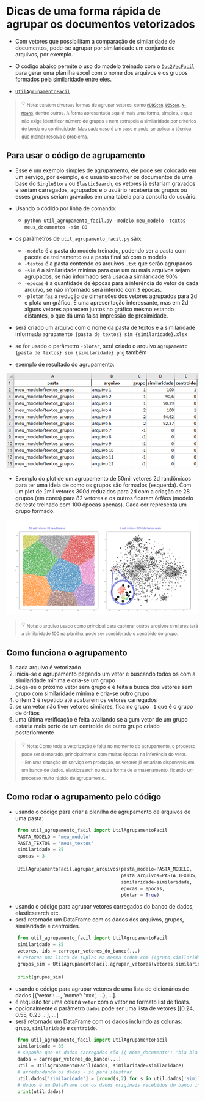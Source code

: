 # Dicas de uma forma rápida de agrupar os documentos vetorizados
- Com vetores que possibilitam a comparação de similaridade de documentos, pode-se agrupar por similaridade um conjunto de arquivos, por exemplo.
- O código abaixo permite o uso do modelo treinado com o [`Doc2VecFacil`](../README.md) para gerar uma planilha excel com o nome dos arquivos e os grupos formados pela similaridade entre eles.
  
- [`UtilAgrupamentoFacil`](../src/util_agrupamento_facil.py)  

> :bulb: <sub>Nota: existem diversas formas de agrupar vetores, como [`HDBScan`](https://hdbscan.readthedocs.io/en/latest/how_hdbscan_works.html), [`DBScan`](https://scikit-learn.org/stable/modules/generated/sklearn.cluster.DBSCAN.html), [`K-Means`](https://scikit-learn.org/stable/modules/generated/sklearn.cluster.KMeans.html), dentre outros. A forma apresentada aqui é mais uma forma, simples, e que não exige identificar número de grupos e nem extrapola a similaridade por critérios de borda ou continuidade. Mas cada caso é um caso e pode-se aplicar a técnica que melhor resolva o problema.</sub>

## Para usar o código de agrupamento

- Esse é um exemplo simples de agrupamento, ele pode ser colocado em um serviço, por exemplo, e o usuário escolher os documentos de uma base do `SingleStore` ou `ElasticSearch`, os vetores já estariam gravados e seriam carregados, agrupados e o usuário receberia os grupos ou esses grupos seriam gravados em uma tabela para consulta do usuário.
- Usando o códido por linha de comando:
  - `python util_agrupamento_facil.py -modelo meu_modelo -textos meus_documentos -sim 80`

- os parâmetros de `util_agrupamento_facil.py` são:
  - `-modelo` é a pasta do modelo treinado, podendo ser a pasta com pacote de treinamento ou a pasta final só com o modelo
  - `-textos` é a pasta contendo os arquivos `.txt` que serão agrupados
  - `-sim` é a similaridade mínima para que um ou mais arquivos sejam agrupados, se não informado será usada a similaridade 90%
  - `-epocas` é a quantidade de épocas para a inferência do vetor de cada arquivo, se não informado será inferido com `3` épocas.
  - `-plotar` faz a redução de dimensões dos vetores agrupados para 2d e plota um gráfico. É uma apresentação interessante, mas em 2d alguns vetores aparecem juntos no gráfico mesmo estando distantes, o que dá uma falsa impressão de proximidade.
 
- será criado um arquivo com o nome da pasta de textos e a similaridade informada `agrupamento {pasta de textos} sim {similaridade}.xlsx` 
- se for usado o parâmetro `-plotar`, será criado o arquivo `agrupamento {pasta de textos} sim {similaridade}.png` também
- exemplo de resultado do agrupamento:

![exemplo de agrupamento de arquivos](../exemplos/img_agrupamento.png?raw=true "agrupamento de arquivos") 

- Exemplo do plot de um agrupamento de 50mil vetores 2d randômicos para ter uma ideia de como os grupos são formados (esquerda). Com um plot de 2mil vetores 300d reduzidos para 2d com a criação de 28 grupos (em cores) para 82 vetores e os outros ficaram órfãos (modelo de teste treinado com 100 épocas apenas). Cada cor representa um grupo formado.

![exemplo plot agrupamento](../exemplos/img_agrupamento_50k_2k.png?raw=true "Exemplo de agrupamento de 50mil vetores 2d randômicos e 2mil vetores 300d de textos")

> :bulb: <sub>Nota: o arquivo usado como principal para capturar outros arquivos similares terá a similaridade 100 na planilha, pode ser considerado o centróide do grupo.</sub>
 
## Como funciona o agrupamento
1. cada arquivo é vetorizado 
2. inicia-se o agrupamento pegando um vetor e buscando todos os com a similaridade mínima e cria-se um grupo
3. pega-se o próximo vetor sem grupo e é feita a busca dos vetores sem grupo com similaridade mínima e cria-se outro grupo
4. o item 3 é repetido até acabarem os vetores carregados
5. se um vetor não tiver vetores similares, fica no grupo `-1` que é o grupo de órfãos
6. uma última verificação é feita avaliando se algum vetor de um grupo estaria mais perto de um centroide de outro grupo criado posteriormente

> :bulb: <sub>Nota: Como toda a vetorização é feita no momento do agrupamento, o processo pode ser demorado, principalmente com muitas épocas na inferência do vetor.</sub><br>
> <sub>- Em uma situação de serviço em produção, os vetores já estariam disponíveis em um banco de dados, elasticsearch ou outra forma de armazenamento, ficando um processo muito rápido de agrupamento.</sub><br>

## Como rodar o agrupamento pelo código
- usando o código para criar a planilha de agrupamento de arquivos de uma pasta:
```python
    from util_agrupamento_facil import UtilAgrupamentoFacil
    PASTA_MODELO = 'meu_modelo'
    PASTA_TEXTOS = 'meus_textos'
    similaridade = 85
    epocas = 3
    
    UtilAgrupamentoFacil.agrupar_arquivos(pasta_modelo=PASTA_MODELO, 
                                          pasta_arquivos=PASTA_TEXTOS, 
                                          similaridade=similaridade,
                                          epocas = epocas,
                                          plotar = True)
```

- usando o código para agrupar vetores carregados do banco de dados, elasticsearch etc.
- será retornado um DataFrame com os dados dos arquivos, grupos, similaridade e centróides.
```python
    from util_agrupamento_facil import UtilAgrupamentoFacil
    similaridade = 85
    vetores, ids = carregar_vetores_do_banco(...)
    # retorna uma lista de tuplas na mesma ordem com [(grupo,similaridade), ...]
    grupos_sim = UtilAgrupamentoFacil.agrupar_vetores(vetores,similaridade)
    
    print(grupos_sim)
```

- usando o código para agrupar vetores de uma lista de dicionários de dados [{'vetor': ..., 'nome': 'xxx', ...}, ...].
- é requisito ter uma coluna `vetor` com o vetor no formato list de floats.
- opcionalmente o parâmetro `dados` pode ser uma lista de vetores [[0.24, 0.55, 0.23 ...], ...]
- será retornado um DataFrame com os dados incluindo as colunas: `grupo`, `similaridade` e `centroide`.
```python
    from util_agrupamento_facil import UtilAgrupamentoFacil
    similaridade = 85
    # suponha que os dados carregados são [{'nome_documento': 'bla bla bla,'vetor': [0.23, 0.56, 0.44, ...], 'data_documento' : '2021-01-01', ...}, ..]
    dados = carregar_vetores_do_banco(...)
    util = UtilAgrupamentoFacil(dados, similaridade=similaridade)
    # arredondando os dados - só para ilustrar
    util.dados['similaridade'] = [round(s,2) for s in util.dados['similaridade']]
    # dados é um DataFrame com os dados originais recebidos do banco incluindo as novas colunas
    print(util.dados)
```
